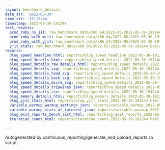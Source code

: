 ```yaml
---
layout: benchmark_details
date_str: '2022-05-30'
time_str: '19:12:44'
timestamp: 2022-05-30-191244
test_results:
  prod_ruby_no_jit: raw_benchmark_data/x86_64/2022-05/2022-05-30-191244_basic_benchmark_prod_ruby_no_jit.json
  prod_ruby_with_mjit: raw_benchmark_data/x86_64/2022-05/2022-05-30-191244_basic_benchmark_prod_ruby_with_mjit.json
  prod_ruby_with_yjit: raw_benchmark_data/x86_64/2022-05/2022-05-30-191244_basic_benchmark_prod_ruby_with_yjit.json
  yjit_stats: raw_benchmark_data/x86_64/2022-05/2022-05-30-191244_basic_benchmark_yjit_stats.json
reports:
  blog_speed_headline_html: reports/blog_speed_headline_2022-05-30-191244.html
  blog_speed_details_html: reports/blog_speed_details_2022-05-30-191244.html
  blog_speed_details_raw_details_html: reports/blog_speed_details_2022-05-30-191244.raw_details.html
  blog_speed_details_svg: reports/blog_speed_details_2022-05-30-191244.svg
  blog_speed_details_head_svg: reports/blog_speed_details_2022-05-30-191244.head.svg
  blog_speed_details_back_svg: reports/blog_speed_details_2022-05-30-191244.back.svg
  blog_speed_details_micro_svg: reports/blog_speed_details_2022-05-30-191244.micro.svg
  blog_speed_details_tripwires_json: reports/blog_speed_details_2022-05-30-191244.tripwires.json
  blog_speed_details_csv: reports/blog_speed_details_2022-05-30-191244.csv
  blog_memory_details_html: reports/blog_memory_details_2022-05-30-191244.html
  blog_yjit_stats_html: reports/blog_yjit_stats_2022-05-30-191244.html
  variable_warmup_warmup_settings_json: reports/variable_warmup_2022-05-30-191244.warmup_settings.json
  variable_warmup_stats_of_interest_json: reports/variable_warmup_2022-05-30-191244.stats_of_interest.json
  blog_exit_reports_bench_list_html: reports/blog_exit_reports_2022-05-30-191244.bench_list.html
  iteration_count_html: reports/iteration_count_2022-05-30-191244.html

---
```

Autogenerated by continuous_reporting/generate_and_upload_reports.rb script.
